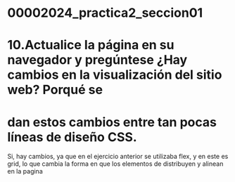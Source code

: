 # 00002024_practica2_seccion01

# 10.Actualice la página en su navegador y pregúntese ¿Hay cambios en la visualización del sitio web? Porqué se
# dan estos cambios entre tan pocas líneas de diseño CSS.
Si, hay cambios, ya que en el ejercicio anterior se utilizaba flex, y en este es grid, lo que cambia la forma en que los elementos de distribuyen y alinean en la pagina
